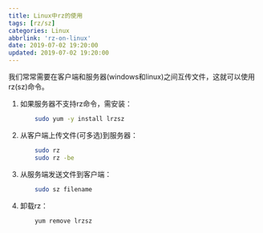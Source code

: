 ```yaml
---
title: Linux中rz的使用
tags: [rz/sz]
categories: Linux
abbrlink: 'rz-on-linux'
date: 2019-07-02 19:20:00
updated: 2019-07-02 19:20:00
---
```


我们常常需要在客户端和服务器(windows和linux)之间互传文件，这就可以使用rz(sz)命令。

1. 如果服务器不支持rz命令，需安装：
    ``` bash
        sudo yum -y install lrzsz
    ``` 

2. 从客户端上传文件(可多选)到服务器：
    ``` bash
        sudo rz
        sudo rz -be
    ``` 

3. 从服务端发送文件到客户端：
    ``` bash
        sudo sz filename
    ``` 

4. 卸载rz：
    ``` bash
        yum remove lrzsz
    ``` 